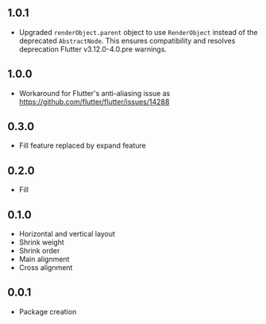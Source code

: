 ## 1.0.1

* Upgraded `renderObject.parent` object to use `RenderObject` instead of the deprecated `AbstractNode`. This ensures compatibility and resolves deprecation Flutter v3.12.0-4.0.pre warnings.

## 1.0.0

* Workaround for Flutter's anti-aliasing issue as https://github.com/flutter/flutter/issues/14288

## 0.3.0

* Fill feature replaced by expand feature

## 0.2.0

* Fill

## 0.1.0

* Horizontal and vertical layout
* Shrink weight
* Shrink order
* Main alignment
* Cross alignment

## 0.0.1

* Package creation
